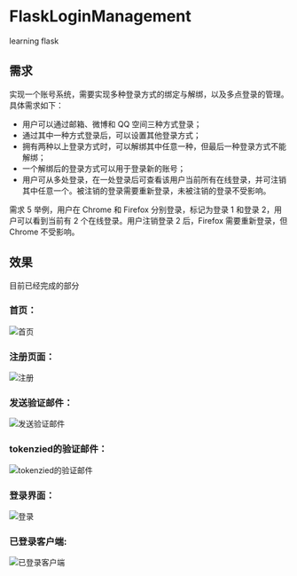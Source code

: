 # FlaskLoginManagement
learning flask

## 需求
实现一个账号系统，需要实现多种登录方式的绑定与解绑，以及多点登录的管理。具体需求如下：

- 用户可以通过邮箱、微博和 QQ 空间三种方式登录；
- 通过其中一种方式登录后，可以设置其他登录方式；
- 拥有两种以上登录方式时，可以解绑其中任意一种，但最后一种登录方式不能解绑；
- 一个解绑后的登录方式可以用于登录新的账号；
- 用户可从多处登录，在一处登录后可查看该用户当前所有在线登录，并可注销其中任意一个。被注销的登录需要重新登录，未被注销的登录不受影响。

需求 5 举例，用户在 Chrome 和 Firefox 分别登录，标记为登录 1 和登录 2，用户可以看到当前有 2 个在线登录。用户注销登录 2 后，Firefox 需要重新登录，但 Chrome 不受影响。


## 效果

目前已经完成的部分

### 首页：
![首页](http://ww3.sinaimg.cn/large/bfe31badjw1f1wdau27g3j20hs0vkt9q.jpg)

### 注册页面：
![注册](http://ww1.sinaimg.cn/large/bfe31badjw1f1wdbao1jyj20hs0vkaba.jpg)

### 发送验证邮件：
![发送验证邮件](http://ww4.sinaimg.cn/large/bfe31badjw1f1wdbw6nuzj20hs0vk75g.jpg)

### tokenzied的验证邮件：
![tokenzied的验证邮件](http://ww3.sinaimg.cn/large/bfe31badjw1f1wdcg5fcaj20hs0vkdht.jpg)

### 登录界面：
![登录](http://ww4.sinaimg.cn/large/bfe31badjw1f1wd8753pej20hs0vkgmr.jpg)

### 已登录客户端:
![已登录客户端](http://ww3.sinaimg.cn/large/bfe31badjw1f1wd9pk8cwj20hs0vkac9.jpg)
